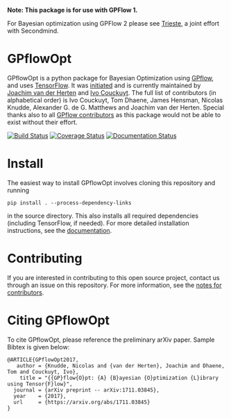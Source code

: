 **Note: This package is for use with GPFlow 1.**

For Bayesian optimization using GPFlow 2 please see [Trieste](https://github.com/secondmind-labs/trieste), a joint effort with Secondmind.

# GPflowOpt
GPflowOpt is a python package for Bayesian Optimization using [GPflow](https://github.com/GPflow/GPflow), and uses [TensorFlow](http://www.tensorflow.org). It was [initiated](https://github.com/GPflow/GPflow/issues/397) and is currently maintained by [Joachim van der Herten](http://sumo.intec.ugent.be/members?q=jvanderherten) and [Ivo Couckuyt](http://sumo.intec.ugent.be/icouckuy). The full list of contributors (in alphabetical order) is Ivo Couckuyt, Tom Dhaene, James Hensman, Nicolas Knudde, Alexander G. de G. Matthews and Joachim van der Herten. Special thanks also to all [GPflow contributors](http://github.com/GPflow/GPflow/graphs/contributors) as this package would not be able to exist without their effort.

[![Build Status](https://travis-ci.org/GPflow/GPflowOpt.svg?branch=master)](https://travis-ci.org/GPflow/GPflowOpt)
[![Coverage Status](https://codecov.io/gh/GPflow/GPflowOpt/branch/master/graph/badge.svg)](https://codecov.io/gh/GPflow/GPflowOpt)
[![Documentation Status](https://readthedocs.org/projects/gpflowopt/badge/?version=latest)](http://gpflowopt.readthedocs.io/en/latest/?badge=latest)

# Install

The easiest way to install GPflowOpt involves cloning this repository and running
```
pip install . --process-dependency-links
```
in the source directory. This also installs all required dependencies (including TensorFlow, if needed). For more detailed installation instructions, see the [documentation](https://gpflowopt.readthedocs.io/en/latest/intro.html#install).

# Contributing
If you are interested in contributing to this open source project, contact us through an issue on this repository. For more information, see the [notes for contributors](contributing.md).

# Citing GPflowOpt

To cite GPflowOpt, please reference the preliminary arXiv paper. Sample Bibtex is given below:

```
@ARTICLE{GPflowOpt2017,
   author = {Knudde, Nicolas and {van der Herten}, Joachim and Dhaene, Tom and Couckuyt, Ivo},
    title = "{{GP}flow{O}pt: {A} {B}ayesian {O}ptimization {L}ibrary using Tensor{F}low}",
  journal = {arXiv preprint -- arXiv:1711.03845},
  year    = {2017},
  url     = {https://arxiv.org/abs/1711.03845}
}
```
